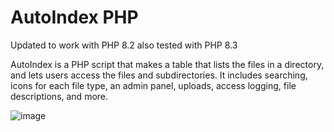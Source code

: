 # AutoIndex PHP

Updated to work with PHP 8.2 also tested with PHP 8.3

AutoIndex is a PHP script that makes a table that lists the files in a directory, and lets users access the files and subdirectories.
It includes searching, icons for each file type, an admin panel, uploads, access logging, file descriptions, and more.

![image](https://user-images.githubusercontent.com/13168470/210515420-1f4087f2-1213-419b-98a5-8cd6e8fab523.png)
